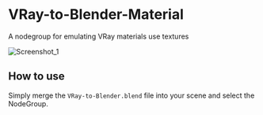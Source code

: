 # VRay-to-Blender-Material
A nodegroup for emulating VRay materials use textures

![Screenshot_1](https://github.com/tsuicaa/VRay-to-Blender-Material/assets/1897654/80f94e13-07e0-4965-9884-f5b9adce28c0)


## How to use
Simply merge the `VRay-to-Blender.blend` file into your scene and select the NodeGroup.
